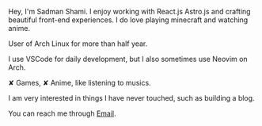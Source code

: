 Hey, I'm Sadman Shami. I enjoy working with React.js Astro.js and crafting beautiful front-end experiences. I do love playing minecraft and watching anime.

User of Arch Linux for more than half year.

I use VSCode for daily development, but I also sometimes use Neovim on Arch.

✘ Games, ✘ Anime, like listening to musics.

I am very interested in things I have never touched, such as building a blog.

You can reach me through [Email](mailto:srahyme413@gmail.com).
